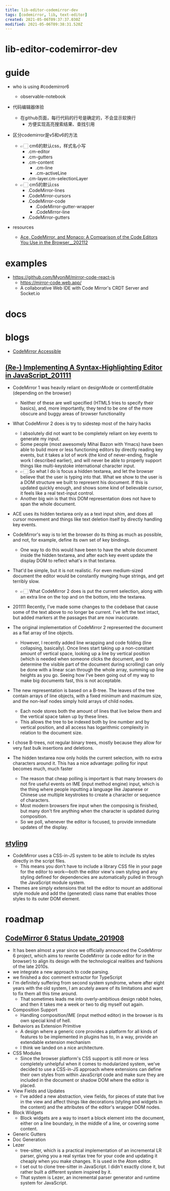 ```yaml
---
title: lib-editor-codemirror-dev
tags: [codemirror, lib, text-editor]
created: 2021-05-06T09:37:37.030Z
modified: 2021-05-06T09:38:31.520Z
---
```


# lib-editor-codemirror-dev

# guide

- who is using #codemirror6
  - observable-notebook

- 代码编辑器体验
  - 在github页面，每行代码的行号是确定的，不会显示软换行
    - 方便实现高亮搜索结果、查找引用

- 区分codemirror是v5和v6的方法
  - 👉🏻 cm6的默认css，样式名小写
    - .cm-editor
    - .cm-gutters
    - .cm-content
      - .cm-line
      - .cm-activeLine
    - .cm-layer.cm-selectionLayer
  - 👉🏻 cm5的默认css
    - .CodeMirror-lines
    - .CodeMirror-cursors
    - .CodeMirror-code
      - .CodeMirror-gutter-wrapper
      - .CodeMirror-line 
    - .CodeMirror-gutters

- resources
  - [Ace, CodeMirror, and Monaco: A Comparison of the Code Editors You Use in the Browser__202112](https://blog.replit.com/code-editors)
# examples
- https://github.com/MyoniM/mirror-code-react-js
  - https://mirror-code.web.app/
  - A collaborative Web IDE with Code Mirror's CRDT Server and Socket.io
# docs

# blogs

- [CodeMirror Accessible](https://bgrins.github.io/codemirror-accessible/)

## [(Re-) Implementing A Syntax-Highlighting Editor in JavaScript_201111](https://codemirror.net/5/doc/internals.html)

- CodeMirror 1 was heavily reliant on designMode or contentEditable (depending on the browser)
  - Neither of these are well specified (HTML5 tries to specify their basics), and, more importantly, they tend to be one of the more obscure and buggy areas of browser functionality
- What CodeMirror 2 does is try to sidestep most of the hairy hacks 
  - I absolutely did not want to be completely reliant on key events to generate my input.
  - Some people (most awesomely Mihai Bazon with Ymacs) have been able to build more or less functioning editors by directly reading key events, but it takes a lot of work (the kind of never-ending, fragile work I described earlier), and will never be able to properly support things like multi-keystoke international character input.
  - 👉🏻 So what I do is focus a hidden textarea, and let the browser believe that the user is typing into that. What we show to the user is a DOM structure we built to represent his document. If this is updated quickly enough, and shows some kind of believable cursor, it feels like a real text-input control.
  - Another big win is that this DOM representation does not have to span the whole document. 
- ACE uses its hidden textarea only as a text input shim, and does all cursor movement and things like text deletion itself by directly handling key events. 
- CodeMirror's way is to let the browser do its thing as much as possible, and not, for example, define its own set of key bindings. 
  - One way to do this would have been to have the whole document inside the hidden textarea, and after each key event update the display DOM to reflect what's in that textarea.
- That'd be simple, but it is not realistic. For even medium-sized document the editor would be constantly munging huge strings, and get terribly slow. 
  - 👉🏻 What CodeMirror 2 does is put the current selection, along with an extra line on the top and on the bottom, into the textarea.
- 201111 Recently, I've made some changes to the codebase that cause some of the text above to no longer be current. I've left the text intact, but added markers at the passages that are now inaccurate. 

- The original implementation of CodeMirror 2 represented the document as a flat array of line objects.
  - However, I recently added line wrapping and code folding (line collapsing, basically). Once lines start taking up a non-constant amount of vertical space, looking up a line by vertical position (which is needed when someone clicks the document, and to determine the visible part of the document during scrolling) can only be done with a linear scan through the whole array, summing up line heights as you go. Seeing how I've been going out of my way to make big documents fast, this is not acceptable.
- The new representation is based on a B-tree. The leaves of the tree contain arrays of line objects, with a fixed minimum and maximum size, and the non-leaf nodes simply hold arrays of child nodes. 
  - Each node stores both the amount of lines that live below them and the vertical space taken up by these lines. 
  - This allows the tree to be indexed both by line number and by vertical position, and all access has logarithmic complexity in relation to the document size.
- I chose B-trees, not regular binary trees, mostly because they allow for very fast bulk insertions and deletions. 

- The hidden textarea now only holds the current selection, with no extra characters around it. This has a nice advantage: polling for input becomes much, much faster
  - The reason that cheap polling is important is that many browsers do not fire useful events on IME (input method engine) input, which is the thing where people inputting a language like Japanese or Chinese use multiple keystrokes to create a character or sequence of characters. 
  - Most modern browsers fire input when the composing is finished, but many don't fire anything when the character is updated during composition. 
  - So we poll, whenever the editor is focused, to provide immediate updates of the display.

## [styling](https://codemirror.net/6/examples/styling/)

- CodeMirror uses a CSS-in-JS system to be able to include its styles directly in the script files. 
  - This means you don't have to include a library CSS file in your page for the editor to work—both the editor view's own styling and any styling defined for dependencies are automatically pulled in through the JavaScript module system.
- Themes are simply extensions that tell the editor to mount an additional style module and add the (generated) class name that enables those styles to its outer DOM element.
# roadmap

## [CodeMirror 6 Status Update_201908](https://marijnhaverbeke.nl/blog/codemirror-6-progress.html)

- It has been almost a year since we officially announced the CodeMirror 6 project, which aims to rewrite CodeMirror (a code editor for in the browser) to align its design with the technological realities and fashions of the late 2010s.
- we integrate a new approach to code parsing.
- we finished a doc comment extractor for TypeScript
- I'm definitely suffering from second system syndrome, where after eight years with the old system, I am acutely aware of its limitations and want to fix them all this time around. 
  - That sometimes leads me into overly-ambitious design rabbit holes, and then it takes me a week or two to dig myself out again.
- Composition Support
  - Handling composition/IME (input method editor) in the browser is its own special kind of hell.
- Behaviors as Extension Primitive
  - A design where a generic core provides a platform for all kinds of features to be implemented in plugins has to, in a way, provide an extendable extension mechanism
  - I think we landed on a nice architecture. 
- CSS Modules
  - Since the browser platform's CSS support is still more or less completely unhelpful when it comes to modularized system, we've decided to use a CSS-in-JS approach where extensions can define their own styles from within JavaScript code and make sure they are included in the document or shadow DOM where the editor is placed.
- View Fields and Updates
  - I've added a new abstraction, view fields, for pieces of state that live in the view and affect things like decorations (styling and widgets in the content) and the attributes of the editor's wrapper DOM nodes.
- Block Widgets
  - Block widgets are a way to insert a block element into the document, either on a line boundary, in the middle of a line, or covering some content.
- Generic Gutters
- Doc Generation
- Lezer
  - tree-sitter, which is a practical implementation of an incremental LR parser, giving you a real syntax tree for your code and updating it cheaply when you make changes. It is used in the Atom editor.
  - I set out to clone tree-sitter in JavaScript. I didn't exactly clone it, but rather built a different system inspired by it. 
  - That system is Lezer, an incremental parser generator and runtime system for JavaScript.
